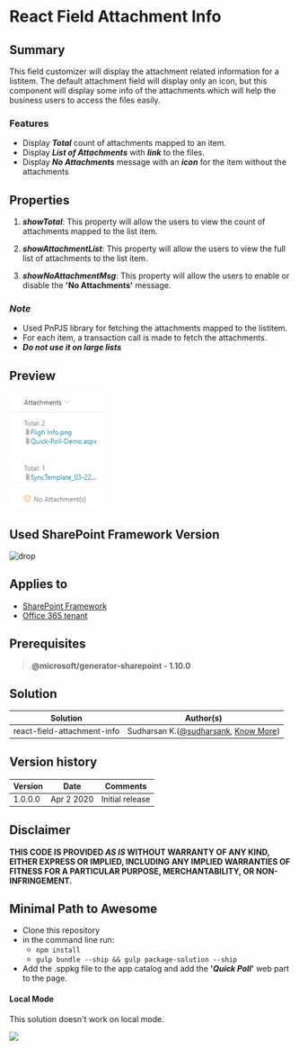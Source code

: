 # React Field Attachment Info

## Summary

This field customizer will display the attachment related information for a listitem. The default attachment field will display only an icon, but this component will display some info of the attachments which will help the business users to access the files easily.

### Features

* Display **_Total_** count of attachments mapped to an item.
* Display **_List of Attachments_** with **_link_** to the files.
* Display **_No Attachments_** message with an **_icon_** for the item without the attachments

## Properties

1. **_showTotal_**: This property will allow the users to view the count of attachments mapped to the list item.

2. **_showAttachmentList_**: This property will allow the users to view the full list of attachments to the list item.

3. **_showNoAttachmentMsg_**: This property will allow the users to enable or disable the **'No Attachments'** message.

### _Note_
* Used PnPJS library for fetching the attachments mapped to the listitem.
* For each item, a transaction call is made to fetch the attachments.
* **_Do not use it on large lists_**

## Preview
![React-Field-Attachment-Info](./assets/react-field-attachment-info.png)

## Used SharePoint Framework Version 
![drop](https://img.shields.io/badge/version-GA-green.svg)

## Applies to

* [SharePoint Framework](https:/dev.office.com/sharepoint)
* [Office 365 tenant](https://dev.office.com/sharepoint/docs/spfx/set-up-your-development-environment)

## Prerequisites
 
> **@microsoft/generator-sharepoint - 1.10.0**

## Solution

Solution|Author(s)
--------|---------
react-field-attachment-info | Sudharsan K.([@sudharsank](https://twitter.com/sudharsank), [Know More](http://windowssharepointserver.blogspot.com/))

## Version history

Version|Date|Comments
-------|----|--------
1.0.0.0|Apr 2 2020|Initial release

## Disclaimer
**THIS CODE IS PROVIDED *AS IS* WITHOUT WARRANTY OF ANY KIND, EITHER EXPRESS OR IMPLIED, INCLUDING ANY IMPLIED WARRANTIES OF FITNESS FOR A PARTICULAR PURPOSE, MERCHANTABILITY, OR NON-INFRINGEMENT.**

## Minimal Path to Awesome

- Clone this repository
- in the command line run:
  - `npm install`
  - `gulp bundle --ship && gulp package-solution --ship`
- Add the .sppkg file to the app catalog and add the **'_Quick Poll_'** web part to the page.

#### Local Mode
This solution doesn't work on local mode.

<img src="https://telemetry.sharepointpnp.com/sp-dev-fx-extensions/samples/react-field-attachment-info" />
